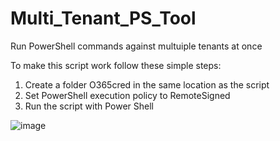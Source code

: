 # Multi_Tenant_PS_Tool
Run PowerShell commands against multuiple tenants at once

To make this script work follow these simple steps:

1. Create a folder O365cred in the same location as the script 
2. Set PowerShell execution policy to RemoteSigned
3. Run the script with Power Shell


![image](https://user-images.githubusercontent.com/11981727/51299954-0a235580-19df-11e9-9731-7909df96b088.png)

